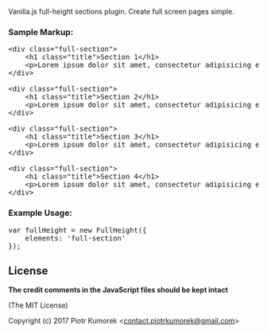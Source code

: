 Vanilla.js full-height sections plugin. Create full screen pages simple.

### Sample Markup:
<pre>&lt;div class="full-section">
	&lt;h1 class="title">Section 1&lt/h1>
	&lt;p>Lorem ipsum dolor sit amet, consectetur adipisicing elit, sed do eiusmod tempor incididunt ut labore et dolore magna aliqua.&lt;/p>
&lt;/div>

&lt;div class="full-section">
	&lt;h1 class="title">Section 2&lt/h1>
	&lt;p>Lorem ipsum dolor sit amet, consectetur adipisicing elit, sed do eiusmod tempor incididunt ut labore et dolore magna aliqua.&lt;/p>
&lt;/div>

&lt;div class="full-section">
	&lt;h1 class="title">Section 3&lt/h1>
	&lt;p>Lorem ipsum dolor sit amet, consectetur adipisicing elit, sed do eiusmod tempor incididunt ut labore et dolore magna aliqua.&lt;/p>
&lt;/div>

&lt;div class="full-section">
	&lt;h1 class="title">Section 4&lt/h1>
	&lt;p>Lorem ipsum dolor sit amet, consectetur adipisicing elit, sed do eiusmod tempor incididunt ut labore et dolore magna aliqua.&lt;/p>
&lt;/div>
</pre>

### Example Usage:
<pre>
var fullHeight = new FullHeight({
	elements: 'full-section'
});
</pre>

## License

**The credit comments in the JavaScript files should be kept intact**

(The MIT License)

Copyright (c) 2017 Piotr Kumorek &lt;contact.piotrkumorek@gmail.com&gt;

